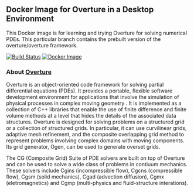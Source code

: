 ## Docker Image for Overture in a Desktop Environment

This Docker image is for learning and trying Overture for solving numerical PDEs. This particular branch contains the prebuilt version of the overture/overture framework.

[![Build Status](https://travis-ci.org/unifem/overture-desktop.svg?branch=framework)](https://travis-ci.org/unifem/overture-desktop)  [![Docker Image](https://images.microbadger.com/badges/image/unifem/overture-desktop:framework.svg)](https://microbadger.com/images/unifem/overture-desktop)

### About [Overture](http://overtureframework.org/)

Overture is an object-oriented code framework for solving partial differential equations (PDEs). It provides a portable, flexible software development environment for applications that involve the simulation of physical processes in complex moving geometry . It is implemented as a collection of C++ libraries that enable the use of finite difference and finite volume methods at a level that hides the details of the associated data structures. Overture is designed for solving problems on a structured grid or a collection of structured grids. In particular, it can use curvilinear grids, adaptive mesh refinement, and the composite overlapping grid method to represent problems involving complex domains with moving components. Its grid generator, Ogen, can be used to generate overset grids.

The CG (Composite Grid) Suite of PDE solvers are built on top of Overture and can be used to solve a wide class of problems in contiuum mechanics. These solvers include Cgins (incompressible flow), Cgcns (compressible flow), Cgsm (solid mechanics), Cgad (advection diffusion), Cgmx (eletromagnetics) and Cgmp (multi-physics and fluid-structure interations).
